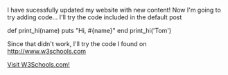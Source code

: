 
<!DOCTYPE html>
<html>
<body>

I have sucessfully updated my website with new content! Now I'm going to try adding code... 
I'll try the code included in the default post

def print_hi(name)
  puts "Hi, #{name}"
end
print_hi('Tom')

Since that didn't work, I'll try the code I found on http://www.w3schools.com

<a href="http://www.w3schools.com">Visit W3Schools.com!</a>

</body>
</html>
